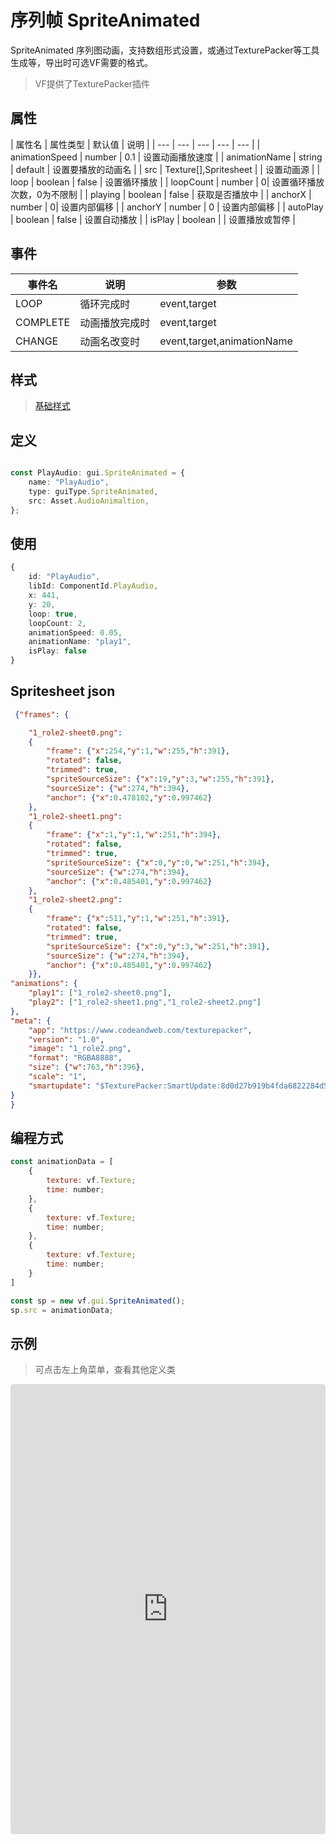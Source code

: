 # 序列帧 SpriteAnimated

SpriteAnimated 序列图动画，支持数组形式设置，或通过TexturePacker等工具生成等，导出时可选VF需要的格式。

> VF提供了TexturePacker插件

## 属性

| 属性名 | 属性类型 | 默认值 | 说明 |
| --- | --- | --- | --- | --- |
| animationSpeed | number | 0.1 |  设置动画播放速度  |
| animationName | string | default | 设置要播放的动画名 |
| src | Texture[],Spritesheet |  | 设置动画源 |
| loop | boolean | false | 设置循环播放 |
| loopCount | number | 0| 设置循环播放次数，0为不限制 |
| playing | boolean | false | 获取是否播放中 |
| anchorX | number | 0| 设置内部偏移 |
| anchorY | number | 0 | 设置内部偏移 |
| autoPlay | boolean | false | 设置自动播放 |
| isPlay | boolean | | 设置播放或暂停 |


## 事件

| 事件名  | 说明 | 参数 |
| --- | --- | --- |
|  LOOP | 循环完成时 | event,target |
|  COMPLETE | 动画播放完成时 | event,target |
|  CHANGE | 动画名改变时 | event,target,animationName|

## 样式

> [基础样式](/handbook/style.html#样式)

## 定义
``` typescript

const PlayAudio: gui.SpriteAnimated = {
    name: "PlayAudio",
    type: guiType.SpriteAnimated,
    src: Asset.AudioAnimaltion,
};

```

## 使用
``` typescript
{
    id: "PlayAudio",
    libId: ComponentId.PlayAudio,
    x: 441,
    y: 20,
    loop: true,
    loopCount: 2,
    animationSpeed: 0.05,
    animationName: "play1",
    isPlay: false
}
```

## Spritesheet json 

``` json
 {"frames": {

	"1_role2-sheet0.png":
	{
		"frame": {"x":254,"y":1,"w":255,"h":391},
		"rotated": false,
		"trimmed": true,
		"spriteSourceSize": {"x":19,"y":3,"w":255,"h":391},
		"sourceSize": {"w":274,"h":394},
		"anchor": {"x":0.478102,"y":0.997462}
	},
	"1_role2-sheet1.png":
	{
		"frame": {"x":1,"y":1,"w":251,"h":394},
		"rotated": false,
		"trimmed": true,
		"spriteSourceSize": {"x":0,"y":0,"w":251,"h":394},
		"sourceSize": {"w":274,"h":394},
		"anchor": {"x":0.485401,"y":0.997462}
	},
	"1_role2-sheet2.png":
	{
		"frame": {"x":511,"y":1,"w":251,"h":391},
		"rotated": false,
		"trimmed": true,
		"spriteSourceSize": {"x":0,"y":3,"w":251,"h":391},
		"sourceSize": {"w":274,"h":394},
		"anchor": {"x":0.485401,"y":0.997462}
	}},
"animations": {
	"play1": ["1_role2-sheet0.png"],
	"play2": ["1_role2-sheet1.png","1_role2-sheet2.png"]
},
"meta": {
	"app": "https://www.codeandweb.com/texturepacker",
	"version": "1.0",
	"image": "1_role2.png",
	"format": "RGBA8888",
	"size": {"w":763,"h":396},
	"scale": "1",
	"smartupdate": "$TexturePacker:SmartUpdate:8d0d27b919b4fda6822284d52e1d67cd:c415d34ddf0629ae063141aa6244f453:ad483e3d8905e1e227b0a04d222a3ac4$"
}
}
```
## 编程方式

``` js
const animationData = [
    {
        texture: vf.Texture;
        time: number;
    },
    {
        texture: vf.Texture;
        time: number;
    },
    {
        texture: vf.Texture;
        time: number;
    }
]

const sp = new vf.gui.SpriteAnimated();
sp.src = animationData;
```

## 示例

> 可点击左上角菜单，查看其他定义类

<iframe
     src="https://codesandbox.io/embed/spriteanimated-jem36?fontsize=14&hidenavigation=1&module=%2Fsrc%2Fcomponents.ts&theme=dark"
     style="width:100%; height:720px; border:0; border-radius: 4px; overflow:hidden;"
     title="spriteanimated"
     allow="accelerometer; ambient-light-sensor; camera; encrypted-media; geolocation; gyroscope; hid; microphone; midi; payment; usb; vr; xr-spatial-tracking"
     sandbox="allow-autoplay allow-forms allow-modals allow-popups allow-presentation allow-same-origin allow-scripts"
   ></iframe>